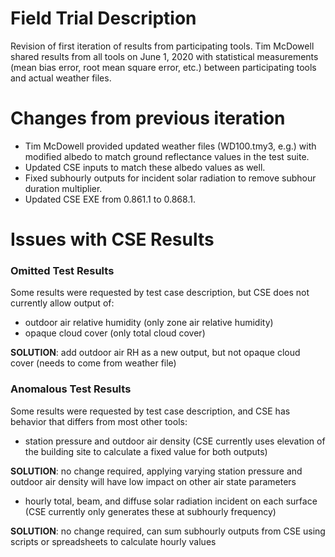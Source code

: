 # Field Trial Description

Revision of first iteration of results from participating tools. Tim McDowell shared results from all tools on June 1, 2020 with statistical measurements (mean bias error, root mean square error, etc.) between participating tools and actual weather files.

# Changes from previous iteration

- Tim McDowell provided updated weather files (WD100.tmy3, e.g.) with modified albedo to match ground reflectance values in the test suite.
- Updated CSE inputs to match these albedo values as well.
- Fixed subhourly outputs for incident solar radiation to remove subhour duration multiplier.
- Updated CSE EXE from 0.861.1 to 0.868.1.

# Issues with CSE Results

### Omitted Test Results

Some results were requested by test case description, but CSE does not currently allow output of:
- outdoor air relative humidity (only zone air relative humidity)
- opaque cloud cover (only total cloud cover)

**SOLUTION**: add outdoor air RH as a new output, but not opaque cloud cover (needs to come from weather file)

### Anomalous Test Results

Some results were requested by test case description, and CSE has behavior that differs from most other tools:
- station pressure and outdoor air density (CSE currently uses elevation of the building site to calculate a fixed value for both outputs)

**SOLUTION**: no change required, applying varying station pressure and outdoor air density will have low impact on other air state parameters

- hourly total, beam, and diffuse solar radiation incident on each surface (CSE currently only generates these at subhourly frequency)

**SOLUTION**: no change required, can sum subhourly outputs from CSE using scripts or spreadsheets to calculate hourly values
